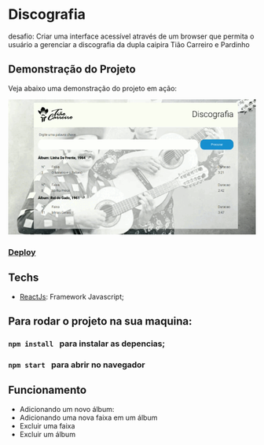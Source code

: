 # Discografia
desafio: Criar uma interface acessível através de um browser que permita o usuário a gerenciar a
discografia da dupla caipira Tião Carreiro e Pardinho
## Demonstração do Projeto

Veja abaixo uma demonstração do projeto em ação:

![GIF Demonstrativo](/public/discografia.gif)

### [Deploy](https://discografia-psi.vercel.app/)
## Techs

* [ReactJs](https://pt-br.reactjs.org/): Framework Javascript;
  



## Para rodar o projeto na sua maquina:
### `npm install ` para instalar as depencias;
### `npm start ` para abrir no navegador

## Funcionamento

* Adicionando um novo álbum:
* Adicionando uma nova faixa em um álbum
* Excluir uma faixa
* Excluir um álbum





